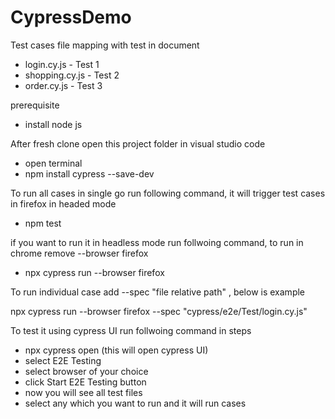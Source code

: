 # CypressDemo

Test cases file mapping with test in document

- login.cy.js - Test 1
- shopping.cy.js - Test 2
- order.cy.js - Test 3

prerequisite

- install node js

After fresh clone open this project folder in visual studio code

- open terminal
- npm install cypress --save-dev


To run all cases in single go run following command, it will trigger test cases in firefox in headed mode

- npm test

if you want to run it in headless mode run follwoing command, to run in chrome remove --browser firefox

- npx cypress run --browser firefox


To run individual case add --spec "file relative path" , below is example

npx cypress run  --browser firefox --spec "cypress/e2e/Test/login.cy.js"




To test it using cypress UI run follwoing command in steps
- npx cypress open (this will open cypress UI)
- select E2E Testing
- select browser of your choice
- click Start E2E Testing button
- now you will see all test files
- select any which you want to run and it will run cases